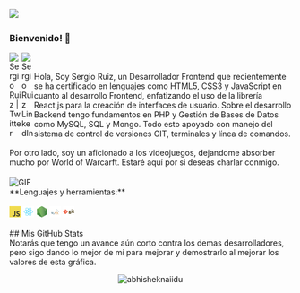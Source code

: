[![](https://www.canva.com/design/DAEhgLbOcGM/mBCE2fLB9EBb-s_D7yJI4w/view?utm_content=DAEhgLbOcGM&utm_campaign=designshare&utm_medium=link&utm_source=sharebutton)](https://github.com/shechoruiz?tab=repositories)

### Bienvenido! 👋
<a href="https://twitter.com/Shecho_Ruiz" target="_blank">
  <img align="left" alt="Sergio Ruiz | Twitter" width="22px" src="https://raw.githubusercontent.com/peterthehan/peterthehan/master/assets/twitter.svg" />
</a>
<a href="https://www.linkedin.com/in/shechoruiz/" target="_blank">
  <img align="left" alt="Sergio Ruiz LinkedIn" width="22px" src="https://raw.githubusercontent.com/peterthehan/peterthehan/master/assets/linkedin.svg" />
</a>
<br />
<br />
Hola, Soy Sergio Ruiz, un Desarrollador Frontend que recientemente se ha certificado en lenguajes como HTML5, CSS3 y JavaScript en cuanto al desarrollo Frontend, enfatizando el uso de la librería React.js para la creación de interfaces de usuario. Sobre el desarrollo Backend tengo fundamentos en PHP y Gestión de Bases de Datos como MySQL, SQL y Mongo. Todo esto apoyado con manejo del sistema de control de versiones GIT, terminales y línea de comandos.
<br />
<br />
Por otro lado, soy un aficionado a los videojuegos, dejandome absorber mucho por World of Warcarft. Estaré aquí por si deseas charlar conmigo.
<br />
<br />
<img align="center" alt="GIF" src="https://github.com/abhisheknaiidu/abhisheknaiidu/blob/master/code.gif?raw=true" width="500" height="320" />
<br />
**Lenguajes y herramientas:** 
<br />
<br />
<code><img height="20" src="https://raw.githubusercontent.com/github/explore/80688e429a7d4ef2fca1e82350fe8e3517d3494d/topics/javascript/javascript.png"></code>
<code><img height="20" src="https://raw.githubusercontent.com/github/explore/80688e429a7d4ef2fca1e82350fe8e3517d3494d/topics/react/react.png"></code>
<code><img height="20" src="https://raw.githubusercontent.com/github/explore/80688e429a7d4ef2fca1e82350fe8e3517d3494d/topics/nodejs/nodejs.png"></code>
<code><img height="20" src="https://raw.githubusercontent.com/github/explore/80688e429a7d4ef2fca1e82350fe8e3517d3494d/topics/mysql/mysql.png"></code>
<code><img height="20" src="https://raw.githubusercontent.com/github/explore/80688e429a7d4ef2fca1e82350fe8e3517d3494d/topics/git/git.png"></code>
<br />
<br />
## Mis GitHub Stats
<br />
Notarás que tengo un avance aún corto contra los demas desarrolladores, pero sigo dando lo mejor de mí para mejorar y demostrarlo al mejorar los valores de esta gráfica.
<p align="center"> <img src="https://github-readme-stats.vercel.app/api?username=shechoruiz&show_icons=true&theme=gotham" alt="abhisheknaiidu" />
<!--
**shechoruiz/shechoruiz** is a ✨ _special_ ✨ repository because its `README.md` (this file) appears on your GitHub profile.

Here are some ideas to get you started:

- 🔭 I’m currently working on ...
- 🌱 I’m currently learning ...
- 👯 I’m looking to collaborate on ...
- 🤔 I’m looking for help with ...
- 💬 Ask me about ...
- 📫 How to reach me: ...
- 😄 Pronouns: ...
- ⚡ Fun fact: ...
-->
